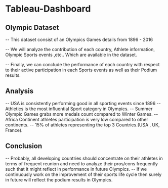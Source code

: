 # Tableau-Dashboard

## Olympic Dataset

-- This dataset consist of an Olympics Games details from 1896 - 2016

-- We will analyze the contribution of each country, Athlete information, Olympic Sports events ,etc.. Which are available in the dataset.

-- Finally, we can conclude the performance of each country with respect to their active participation in each Sports events as well as their Podium results.

## Analysis

-- USA is consistently performing good in all sporting events since 1896
-- Athletics is the most influential Sport category in Olympics.
-- Summer Olympic Games grabs more medals count compared to Winter Games.
-- Africa Continent athletes participation is very low compared to other continents.
-- 15% of athletes representing the top 3 Countries.(USA , UK, France).

## Conclusion

-- Probably, all developing countries should concentrate on their athletes in terms of frequent reunion and need to analyze their pros/cons frequently such that it might reflect in performance in future Olympics.
-- If we continuously work on the improvement of their sports life cycle then surely in future will reflect the podium results in Olympics.


